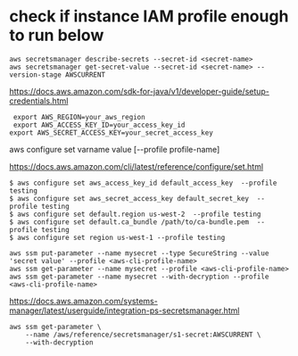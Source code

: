 
# check if instance IAM profile enough to run below

```
aws secretsmanager describe-secrets --secret-id <secret-name>
aws secretsmanager get-secret-value --secret-id <secret-name> --version-stage AWSCURRENT 
 ```
 https://docs.aws.amazon.com/sdk-for-java/v1/developer-guide/setup-credentials.html
 
```
 export AWS_REGION=your_aws_region
 export AWS_ACCESS_KEY_ID=your_access_key_id
export AWS_SECRET_ACCESS_KEY=your_secret_access_key
```


aws configure set varname value [--profile profile-name]

https://docs.aws.amazon.com/cli/latest/reference/configure/set.html

```
$ aws configure set aws_access_key_id default_access_key  --profile testing
$ aws configure set aws_secret_access_key default_secret_key  --profile testing
$ aws configure set default.region us-west-2  --profile testing
$ aws configure set default.ca_bundle /path/to/ca-bundle.pem  --profile testing
$ aws configure set region us-west-1 --profile testing
```
 
 ```
aws ssm put-parameter --name mysecret --type SecureString --value 'secret value' --profile <aws-cli-profile-name>
aws ssm get-parameter --name mysecret --profile <aws-cli-profile-name>
aws ssm get-parameter --name mysecret --with-decryption --profile <aws-cli-profile-name>
```
https://docs.aws.amazon.com/systems-manager/latest/userguide/integration-ps-secretsmanager.html

```
aws ssm get-parameter \
    --name /aws/reference/secretsmanager/s1-secret:AWSCURRENT \
    --with-decryption
```
